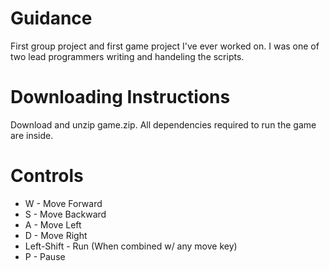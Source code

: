 # Guidance
First group project and first game project I've ever worked on. I was one of two lead programmers writing and handeling the scripts.
# Downloading Instructions
Download and unzip game.zip. All dependencies required to run the game are inside. 
# Controls
  - W - Move Forward
  - S - Move Backward
  - A - Move Left
  - D - Move Right
  - Left-Shift - Run (When combined w/ any move key)
  - P - Pause
